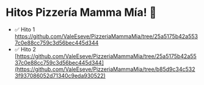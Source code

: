 # Hitos Pizzería Mamma Mía! 🍕

* ✅ Hito 1 https://github.com/ValeEseve/PizzeriaMammaMia/tree/25a5175b42a5537c0e88cc759c3d56bec445d344
* ✅ Hito 2 [https://github.com/ValeEseve/PizzeriaMammaMia/tree/25a5175b42a5537c0e88cc759c3d56bec445d344](https://github.com/ValeEseve/PizzeriaMammaMia/tree/b85d9c34c5323f937086052d71340c9eda930522)
